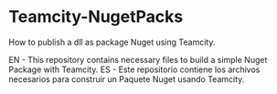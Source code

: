 # Teamcity-NugetPacks
How to publish a dll as package Nuget using Teamcity.

EN - This repository contains necessary files to build a simple Nuget Package with Teamcity.
ES - Este repositorio contiene los archivos necesarios para construir un Paquete Nuget usando Teamcity.
